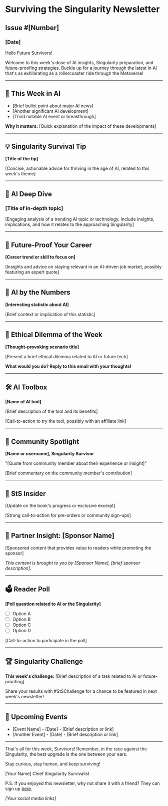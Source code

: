 # Surviving the Singularity Newsletter

## Issue #[Number] 
### [Date]

<!-- ![Newsletter Header Image](header-image-url) -->

Hello Future Survivors!

Welcome to this week's dose of AI insights, Singularity preparation, and future-proofing strategies. Buckle up for a journey through the latest in AI that's as exhilarating as a rollercoaster ride through the Metaverse!

---

## 🌟 This Week in AI

- [Brief bullet point about major AI news]
- [Another significant AI development]
- [Third notable AI event or breakthrough]

**Why it matters:** [Quick explanation of the impact of these developments]

---

## 💡 Singularity Survival Tip

**[Title of the tip]**

[Concise, actionable advice for thriving in the age of AI, related to this week's theme]

---

## 🧠 AI Deep Dive

### [Title of in-depth topic]

[Engaging analysis of a trending AI topic or technology. Include insights, implications, and how it relates to the approaching Singularity]

---

## 💼 Future-Proof Your Career

**[Career trend or skill to focus on]**

[Insights and advice on staying relevant in an AI-driven job market, possibly featuring an expert quote]

---

## 🤖 AI by the Numbers

<!-- ![AI Stat Visualization](stat-visualization-url) -->

**[Interesting statistic about AI]**

[Brief context or implication of this statistic]

---

## 🔮 Ethical Dilemma of the Week

**[Thought-provoking scenario title]**

[Present a brief ethical dilemma related to AI or future tech]

**What would you do? Reply to this email with your thoughts!**

---

## 🛠 AI Toolbox

**[Name of AI tool]**

[Brief description of the tool and its benefits]

[Call-to-action to try the tool, possibly with an affiliate link]

---

## 👥 Community Spotlight

**[Name or username], Singularity Survivor**

"[Quote from community member about their experience or insight]"

[Brief commentary on the community member's contribution]

---

## 📘 StS Insider

[Update on the book's progress or exclusive excerpt]

[Strong call-to-action for pre-orders or community sign-ups]


---

## 🤝 Partner Insight: [Sponsor Name]

[Sponsored content that provides value to readers while promoting the sponsor]

*This content is brought to you by [Sponsor Name], [brief sponsor description].*

---

## 🗳 Reader Poll

**[Poll question related to AI or the Singularity]**

- [ ] Option A
- [ ] Option B
- [ ] Option C
- [ ] Option D

[Call-to-action to participate in the poll]

---

## 🏆 Singularity Challenge

**This week's challenge:** [Brief description of a task related to AI or future-proofing]

Share your results with #StSChallenge for a chance to be featured in next week's newsletter!

---

## 📅 Upcoming Events

- [Event Name] - [Date] - [Brief description or link]
- [Another Event] - [Date] - [Brief description or link]

---

That's all for this week, Survivors! Remember, in the race against the Singularity, the best upgrade is the one between your ears.

Stay curious, stay human, and keep surviving!

[Your Name]
Chief Singularity Survivalist

P.S. If you enjoyed this newsletter, why not share it with a friend? They can sign up [here](signup-link).

*[Your social media links]*